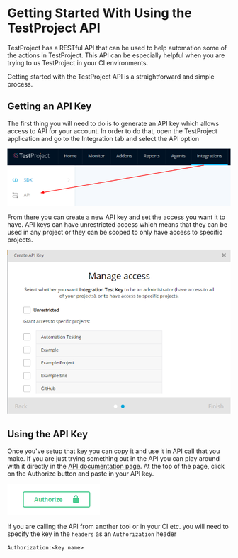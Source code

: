 # Getting Started With Using the TestProject API

TestProject has a RESTful API that can be used to help automation some of the actions in TestProject. This API can be especially helpful when you are trying to us TestProject in your CI environments.

Getting started with the TestProject API is a straightforward and simple process.

## Getting an API Key

The first thing you will need to do is to generate an API key which allows access to API for your account. In order to do that, open the TestProject application and go to the Integration tab and select the API option

![TestProject API](../.gitbook/assets/image%20%2854%29%20%281%29.png)

From there you can create a new API key and set the access you want it to have. API keys can have unrestricted access which means that they can be used in any project or they can be scoped to only have access to specific projects.

![API Key Scopes](../.gitbook/assets/image%20%28200%29.png)

## Using the API Key

Once you've setup that key you can copy it and use it in API call that you make. If you are just trying something out in the API you can play around with it directly in the [API documentation page](https://api.testproject.io/docs/v2/#/). At the top of the page, click on the Authorize button and paste in your API key.

![Authorize the API](../.gitbook/assets/image%20%2847%29.png)

If you are calling the API from another tool or in your CI etc. you will need to specify the key in the `headers` as an `Authorization` header

```text
Authorization:<key name>
```





